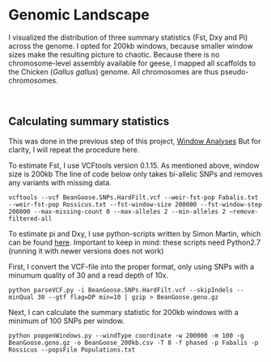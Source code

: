 # Genomic Landscape

I visualized the distribution of three summary statistics (Fst, Dxy and Pi) across the genome. 
I opted for 200kb windows, because smaller window sizes make the resulting picture to chaotic.
Because there is no chromosome-level assembly available for geese, I mapped all scaffolds to the Chicken (*Gallus gallus*) genome.
All chromosomes are thus pseudo-chromosomes.

&nbsp;

## Calculating summary statistics
This was done in the previous step of this project, [Window Analyses](https://github.com/JenteOttie/Goose_Genomics/edit/master/BeanGoose/Window_Analyses.md)
But for clarity, I will repeat the procedure here.

To estimate Fst, I use VCFtools version 0.1.15. As mentioned above, window size is 200kb
The line of code below only takes bi-allelic SNPs and removes any variants with missing data. 
```
vcftools --vcf BeanGoose.SNPs.HardFilt.vcf --weir-fst-pop Fabalis.txt --weir-fst-pop Rossicus.txt --fst-window-size 200000 --fst-window-step 200000 --max-missing-count 0 --max-alleles 2 --min-alleles 2 —remove-filtered-all
```

To estimate pi and Dxy, I use python-scripts written by Simon Martin, which can be found [here](https://github.com/simonhmartin/genomics_general). Important to keep in mind: these scripts need Python2.7 (running it with newer versions does not work)

First, I convert the VCF-file into the proper format, only using SNPs with a minumum quality of 30 and a read depth of 10x.
```
python parseVCF.py -i BeanGoose.SNPs.HardFilt.vcf --skipIndels --minQual 30 --gtf flag=DP min=10 | gzip > BeanGoose.geno.gz
```
Next, I can calculate the summary statistic for 200kb windows with a minimum of 100 SNPs per window.
```
python popgenWindows.py --windType coordinate -w 200000 -m 100 -g BeanGoose.geno.gz -o BeanGoose_200kb.csv -T 8 -f phased -p Fabalis -p Rossicus --popsFile Populations.txt
```

&nbsp;
